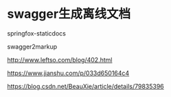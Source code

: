 # swagger生成离线文档

springfox-staticdocs

swagger2markup

http://www.leftso.com/blog/402.html

https://www.jianshu.com/p/033d650164c4

https://blog.csdn.net/BeauXie/article/details/79835396